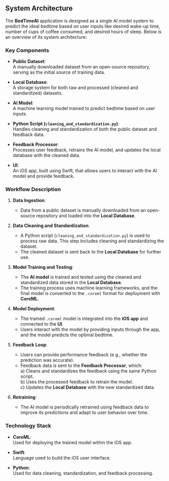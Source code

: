 ## System Architecture

The **BedTimeAI** application is designed as a single AI model system to predict the ideal bedtime based on user inputs like desired wake-up time, number of cups of coffee consumed, and desired hours of sleep. Below is an overview of its system architecture:

### Key Components

- **Public Dataset**:  
  A manually downloaded dataset from an open-source repository, serving as the initial source of training data.

- **Local Database**:  
  A storage system for both raw and processed (cleaned and standardized) datasets.

- **AI Model**:  
  A machine learning model trained to predict bedtime based on user inputs.

- **Python Script (`cleaning_and_standardization.py`)**:  
  Handles cleaning and standardization of both the public dataset and feedback data.

- **Feedback Processor**:  
  Processes user feedback, retrains the AI model, and updates the local database with the cleaned data.

- **UI**:  
  An iOS app, built using Swift, that allows users to interact with the AI model and provide feedback.

### Workflow Description

1. **Data Ingestion**:  
   - Data from a public dataset is manually downloaded from an open-source repository and loaded into the **Local Database**.

2. **Data Cleaning and Standardization**:  
   - A Python script (`cleaning_and_standardization.py`) is used to process raw data. This step includes cleaning and standardizing the dataset.  
   - The cleaned dataset is sent back to the **Local Database** for further use.

3. **Model Training and Testing**:  
   - The **AI model** is trained and tested using the cleaned and standardized data stored in the **Local Database**.  
   - The training process uses machine learning frameworks, and the final model is converted to the `.coreml` format for deployment with **CoreML**.

4. **Model Deployment**:  
   - The trained `.coreml` model is integrated into the **iOS app** and connected to the **UI**.  
   - Users interact with the model by providing inputs through the app, and the model predicts the optimal bedtime.

5. **Feedback Loop**:  
   - Users can provide performance feedback (e.g., whether the prediction was accurate).  
   - Feedback data is sent to the **Feedback Processor**, which:  
     a) Cleans and standardizes the feedback using the same Python script.  
     b) Uses the processed feedback to retrain the model.  
     c) Updates the **Local Database** with the new standardized data.

6. **Retraining**:  
   - The AI model is periodically retrained using feedback data to improve its predictions and adapt to user behavior over time.

### Technology Stack

- **CoreML**:  
  Used for deploying the trained model within the iOS app.

- **Swift**:  
  Language used to build the iOS user interface.

- **Python**:  
  Used for data cleaning, standardization, and feedback processing.
